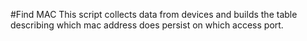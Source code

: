 #Find MAC
This script collects data from devices and builds the table describing which mac address does persist on which access port.
